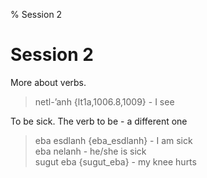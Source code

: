 % Session 2

# Session 2

More about verbs. 

> netl-’anh {lt1a,1006.8,1009} - I see

To be sick. The verb to be - a different one

> eba esdlanh {eba_esdlanh} - I am sick <br/>
> eba nelanh - he/she is sick <br/>
> sugut eba {sugut_eba} - my knee hurts


